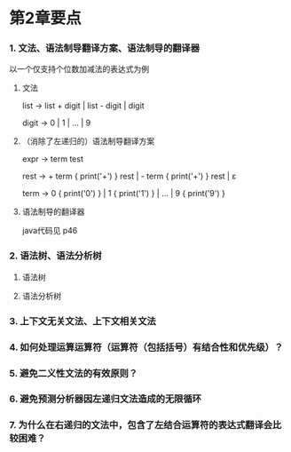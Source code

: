# 第2章要点

### 1. 文法、语法制导翻译方案、语法制导的翻译器

以一个仅支持个位数加减法的表达式为例

1. 文法

    list -> list + digit | list - digit | digit
    
    digit -> 0 | 1 | … | 9

2. （消除了左递归的）语法制导翻译方案

    expr -> term test
    
    rest -> + term { print('+') } rest | - term { print('+') } rest | ε
    
    term -> 0 { print('0') } | 1 { print('1') } | … | 9 { print('9') }
                                
4. 语法制导的翻译器
    
    java代码见 p46

### 2. 语法树、语法分析树

1. 语法树

2. 语法分析树

### 3. 上下文无关文法、上下文相关文法

### 4. 如何处理运算运算符（运算符（包括括号）有结合性和优先级）？

### 5. 避免二义性文法的有效原则？

### 6. 避免预测分析器因左递归文法造成的无限循环

### 7. 为什么在右递归的文法中，包含了左结合运算符的表达式翻译会比较困难？